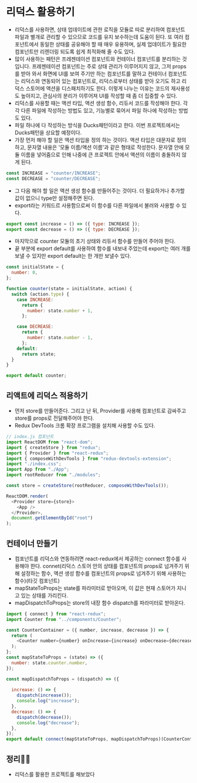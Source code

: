 # 리덕스 활용하기

- 리덕스를 사용하면, 상태 업데이트에 관한 로직을 모듈로 따로 분리하여 컴포넌트 파일과 별개로 관리할 수 있으므로 코드를 유지 보수하는데 도움이 된다. 또 여러 컴포넌트에서 동일한 상태를 공유해야 할 때 매우 유용하며, 실제 업데이트가 필요한 컴포넌트만 리렌더링 되도록 쉽게 최적화해 줄 수도 있다.
- 많이 사용하는 패턴은 프레젠테이션 컴포넌트와 컨테이너 컴포넌트를 분리하는 것입니다. 프레젠테이션 컴포넌트는 주로 상태 관리가 이루어지지 않고, 그저 props를 받아 와서 화면에 UI를 보여 주기만 하는 컴포넌트를 말하고 컨테이너 컴포넌트는 리덕스와 연동되어 있는 컴포넌트로, 리덕스로부터 상태를 받아 오기도 하고 리덕스 스토어에 액션을 디스패치하기도 한다. 이렇게 나누는 이유는 코드의 재사용성도 높아지고, 관심사의 분리가 이루어져 UI를 작성할 때 좀 더 집중할 수 있다.
- 리덕스를 사용할 때는 액션 타입, 액션 생성 함수, 리듀서 코드를 작성해야 한다. 각각 다른 파일에 작성하는 방법도 있고, 기능별로 묶어서 파일 하나에 작성하는 방법도 있다.
- 파일 하나에 다 작성하는 방식을 Ducks패턴이라고 한다. 이번 프로젝트에서는 Ducks패턴을 상요할 예정이다.
- 가장 먼저 해야 할 일은 액션 타입을 정의 하는 것이다. 액션 타입은 대문자로 정의하고, 문자열 내용은 '모듈 이름/액션 이름'과 같은 형태로 작성한다. 문자열 안에 모듈 이름을 넣어줌으로 인해 나중에 큰 프로젝트 안에서 액션의 이름이 충돌하지 않게 된다.
```javascript
const INCREASE = "counter/INCREASE";
const DECREASE = "counter/DECREASE";
```
- 그 다음 해야 할 일은 액션 생성 함수를 만들어주는 것이다. 더 필요하거나 추가할 값이 없으니 type만 설정해주면 된다.
- export라는 키워드르 사용함으로써 이 함수를 다른 파일에서 불러와 사용할 수 있다.
```javascript
export const increase = () => ({ type: INCREASE });
export const decrease = () => ({ type: DECREASE });
```
- 마지막으로 counter 모듈의 초기 상태와 리듀서 함수를 만들어 주어야 한다.
- 끝 부분에 export default를 사용하여 함수를 내보내 주었는데 export는 여러 개를 보낼 수 있지만 export default는 한 개만 보낼수 있다.
```javascript
const initialState = {
  number: 0,
};

function counter(state = initialState, action) {
  switch (action.type) {
    case INCREASE:
      return {
        number: state.number + 1,
      };

    case DECREASE:
      return {
        number: state.number - 1,
      };
    default:
      return state;
  }
}

export default counter;
```
## 리액트에 리덕스 적용하기
- 먼저 store를 만들어준다. 그리고 난 뒤, Provider를 사용해 컴포넌트로 감싸주고 store를 props로 전달해주어야 한다.
- Redux DevTools 크롬 확장 프로그램을 설치해 사용할 수도 있다.
```javascript
// index.js 컴포넌트
import ReactDOM from "react-dom";
import { createStore } from "redux";
import { Provider } from "react-redux";
import { composeWithDevTools } from "redux-devtools-extension";
import "./index.css";
import App from "./App";
import rootReducer from "./modules";

const store = createStore(rootReducer, composeWithDevTools());

ReactDOM.render(
  <Provider store={store}>
    <App />
  </Provider>,
  document.getElementById("root")
);
```

## 컨테이너 만들기
- 컴포넌트를 리덕스와 연동하려면 react-redux에서 제공하는 connect 함수를 사용해야 한다. connet(리덕스 스토어 안의 상태를 컴포넌트의 props로 넘겨주기 위해 설정하는 함수, 액션 생성 함수를 컴포넌트의 props로 넘겨주기 위해 사용하는 함수)(타깃 컴포넌트)
- mapStateToProps는 state를 파라미터로 받아오며, 이 값은 현재 스토어가 지니고 있는 상태를 가리킨다.
- mapDispatchToProps는 store의 내장 함수 dispatch를 파라미터로 받아온다.
```javascript
import { connect } from "react-redux";
import Counter from "../components/Counter";

const CounterContainer = ({ number, increase, decrease }) => {
  return (
    <Counter number={number} onIncrease={increase} onDecrease={decrease} />
  );
};
const mapStateToProps = (state) => ({
  number: state.counter.number,
});

const mapDispatchToProps = (dispatch) => ({
  
  increase: () => {
    dispatch(increase());
    console.log("increase");
  },
  decrease: () => {
    dispatch(decrease());
    console.log("decrease");
  },
});
export default connect(mapStateToProps, mapDispatchToProps)(CounterContainer);
```

## 정리🧑‍💻
- 리덕스를 활용한 프로젝트를 해보았다
